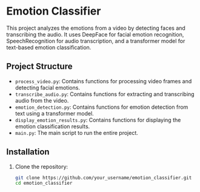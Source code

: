 # Emotion Classifier

This project analyzes the emotions from a video by detecting faces and transcribing the audio. It uses DeepFace for facial emotion recognition, SpeechRecognition for audio transcription, and a transformer model for text-based emotion classification.

## Project Structure

- `process_video.py`: Contains functions for processing video frames and detecting facial emotions.
- `transcribe_audio.py`: Contains functions for extracting and transcribing audio from the video.
- `emotion_detection.py`: Contains functions for emotion detection from text using a transformer model.
- `display_emotion_results.py`: Contains functions for displaying the emotion classification results.
- `main.py`: The main script to run the entire project.

## Installation

1. Clone the repository:
   ```sh
   git clone https://github.com/your_username/emotion_classifier.git
   cd emotion_classifier
